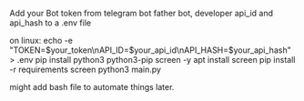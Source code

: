 Add your Bot token from telegram bot father bot, developer api_id and api_hash to a .env file

on linux:
echo -e "TOKEN=$your_token\nAPI_ID=$your_api_id\nAPI_HASH=$your_api_hash" > .env
pip install python3 python3-pip screen -y 
apt install screen
pip install -r requirements
screen python3 main.py

might add bash file to automate things later.